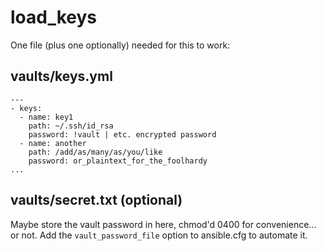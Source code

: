# load_keys

One file (plus one optionally) needed for this to work:

## vaults/keys.yml

    ---
    - keys:
      - name: key1
        path: ~/.ssh/id_rsa
        password: !vault | etc. encrypted password
      - name: another
        path: /add/as/many/as/you/like
        password: or_plaintext_for_the_foolhardy
    ...

## vaults/secret.txt (optional)

Maybe store the vault password in here, chmod'd 0400 for convenience... or not.
Add the `vault_password_file` option to ansible.cfg to automate it.

